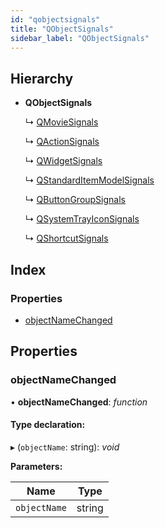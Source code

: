 ```yaml
---
id: "qobjectsignals"
title: "QObjectSignals"
sidebar_label: "QObjectSignals"
---
```


## Hierarchy

* **QObjectSignals**

  ↳ [QMovieSignals](qmoviesignals.md)

  ↳ [QActionSignals](qactionsignals.md)

  ↳ [QWidgetSignals](qwidgetsignals.md)

  ↳ [QStandardItemModelSignals](qstandarditemmodelsignals.md)

  ↳ [QButtonGroupSignals](qbuttongroupsignals.md)

  ↳ [QSystemTrayIconSignals](qsystemtrayiconsignals.md)

  ↳ [QShortcutSignals](qshortcutsignals.md)

## Index

### Properties

* [objectNameChanged](qobjectsignals.md#objectnamechanged)

## Properties

###  objectNameChanged

• **objectNameChanged**: *function*

#### Type declaration:

▸ (`objectName`: string): *void*

**Parameters:**

Name | Type |
------ | ------ |
`objectName` | string |
